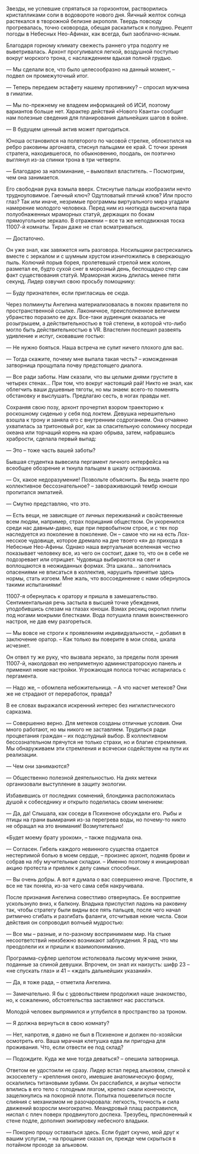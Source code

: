 Звезды, не успевшие спрятаться за горизонтом, растворились кристалликами соли в водовороте нового дня. Яичный желток солнца растекался в творожной белизне акрополя. Твердь повсюду прогревалась, точно сковорода, обещая раскалиться к полудню. Рецепт погоды в Небесных Нео-Афинах, как всегда, был заоблачно-ясным. 

Благодаря горному климату свежесть раннего утра подолгу не выветривалась. Архонт прогуливался легкой, воздушной поступью вокруг морского трона, с наслаждением вдыхая полной грудью.

— Мы сделали все, что было целесообразно на данный момент, – подвел он промежуточный итог.

— Теперь передаем эстафету нашему противнику? – спросил мужчина в гиматии.

— Мы по-прежнему не владеем информацией об ИСИ, поэтому вариантов больше нет. Характер действий «Нового Кванта» сообщит нам полезные сведения для планирования дальнейших шагов в войне.

— В будущем ценный актив может пригодиться.

Юноша остановился на полвторого по часовой стрелке, облокотился на ребро раковины аргонавта, стиснул пальцами ее край. С точки зрения стратега, находившегося, по обыкновению, поодаль, он поэтично выглянул из-за спинки трона в три четверти.  

— Благодарю за напоминание, – вымолвил властитель. – Посмотрим, чем она занимается.

Его свободная рука взмыла вверх. Стиснутые пальцы изобразили нечто трудноуловимое. Гаечный ключ? Одутловатый птичий клюв? Или просто глаз? Так или иначе, незримые программы виртуального мира угадали намерение молодого человека. Перед ним из ниоткуда выскочила пара полуобнаженных мраморных статуй, держащих по бокам прямоугольное зеркало. В отражении – все та же неподвижная тоска 11007-й комнаты. Тиран даже не стал всматриваться. 

— Достаточно.

Он уже знал, как завяжется нить разговора. Носильщики растрескались вместе с зеркалом и с шумным хрустом изничтожились в сверкающую пыль. Колючий порыв борея, пролетевший стрелой меж колонн, разметал ее, будто сухой снег в морозный день, беспощадно стер сам факт существования статуй. Мраморная жизнь длилась менее пяти секунд. Лидер озвучил свою просьбу помощнику:

— Буду признателен, если пригласишь ее сюда. 

Через полминуты Ангелина материализовалась в покоях правителя по пространственной ссылке. Лаконичное, преисполненное величием убранство поразило ее дух. Все-таки аудиенция оказалась не розыгрышем, а действительностью в той степени, в которой что-либо могло быть действительностью в VR. Властелин поспешил развеять удивление и испуг, сковавшие гостью:

— Не нужно бояться. Наша встреча не сулит ничего плохого для вас.

— Тогда скажите, почему мне выпала такая честь? – изможденная затворница прощупала почву предстоящего диалога.

— Все ради заботы. Нам сказали, что вы целыми днями грустите в четырех стенах... При том, что вокруг настоящий рай! Никто не знал, как облегчить ваши душевные тяготы, но мы знаем: всего-то поменять обстановку и выслушать. Предлагаю сесть, в ногах правды нет.

Сохраняя свою позу, архонт прочертил взором траекторию к роскошному сиденью у себя под локтем. Девушка нерешительно взошла к трону и заняла его с внутренним содроганием. Она отчаянно ухватилась за тритоновый рог, как за спасительную соломинку посреди океана или торчащий корень на краю обрыва, затем, набравшись храбрости, сделала первый выпад:

— Это – тоже часть вашей заботы?

Бывшая студентка вывесила пергамент личного интерфейса на всеобщее обозрение и ткнула пальцем в шкалу остракизма.

— Ох, какое недоразумение! Позвольте объяснить. Вы ведь знаете про коллективное бессознательное? – завораживающий тембр юноши пропитался эмпатией.

— Смутно представляю, что это.

— Есть вещи, не зависящие от личных переживаний и свойственные всем людям, например, страх порицания обществом. Он укоренился среди нас давным-давно, еще при первобытном строе, и с тех пор наследуется из поколение в поколение. Он – самое что ни на есть Лох-несское чудовище, которое дремало на дне твоего «я» до прихода в Небесные Нео-Афины. Однако наша виртуальная вселенная честно показывает человеку все, из чего он состоит, даже то, что он в себе не подозревает или отрицает. Чудовища выбираются на свет и воплощаются в неожиданных формах. Эта шкала... заполнилась опасениями не вписаться в коллектив, нарушить принятые здесь нормы, стать изгоем. Мне жаль, что воссоединение с нами обернулось такими испытаниями!

11007-я обернулась к оратору и пришла в замешательство. Сентиментальная речь застыла в высшей точке убеждения, уподобившись слезам на глазах юноши. Взмах ресниц окропил плиты под ногами мокрыми блестками. Вода потушила пламя воинственного настроя, не дав ему разгореться.

— Мы вовсе не строги к проявлениям индивидуальности, – добавил в заключение оратор. – Как только вы поверите в мои слова, шкала исчезнет.

Он отвел ту же руку, что вызвала зеркало, за пределы поля зрения 11007-й, наколдовал ею неприметную администраторскую панель и применил некие настройки. Угрожающая полоса тотчас испарилась с пергамента.

— Надо же, – обомлела небожительница. – А что насчет метеков? Они же не страдают от переработок, правда?

В ее словах выражался искренний интерес без нигилистического сарказма. 

— Совершенно верно. Для метеков созданы отличные условия. Они много работают, но мы никого не заставляем. Трудиться ради процветания граждан – их подспудный выбор. В коллективном бессознательном прячутся не только страхи, но и благие стремления. Мы обнаруживаем эти стремления и всячески содействуем на пути их реализации.

— Чем они занимаются?

— Общественно полезной деятельностью. На днях метеки организовали выступление в защиту экологии.

Избавившись от последних сомнений, блондинка расположилась душой к собеседнику и открыто поделилась своим мнением:

— Да, да! Слышала, как соседи в Психеноне обсуждали его. Рыбы и птицы на грани вымирания из-за перегрева воды, но почему-то никто не обращал на это внимания! Возмутительно!

«Будет моему брату уроком», – также подумала она.

— Согласен. Гибель каждого невинного существа отдается нестерпимой болью в моем сердце, – произнес архонт, подняв брови и собрав на лбу мучительные складки. – Именно поэтому я инициировал акцию протеста и привлек к делу самых способных.

— Вы очень добры. А вот я думала о вас совершенно иначе. Простите, я все не так поняла, из-за чего сама себя накручивала.

После признания Ангелина совестливо отвернулась. Ее восприятие ускользнуло вниз, к балкону. Владыка приспустил ладонь на раковину так, чтобы стратегу были видны все пять пальцев, после чего начал ритмично сгибать и разгибать фаланги, отсчитывая некие числа. Свои действия он сопроводил волчьей мудростью:

— Все мы – разные, и по-разному воспринимаем мир. На стыке несоответствий неизбежно возникают заблуждения. Я рад, что мы преодолели их и пришли к взаимопониманию.

Программа-суфлер шепотом истолковала лысому мужчине знаки, поданные за спиной девушки. Впрочем, он знал их наизусть: шифр 23 – «не спускать глаз» и 41 – «ждать дальнейших указаний».

— Да, я тоже рада, – отметила Ангелина.

— Замечательно. Я бы с удовольствием продолжил наше знакомство, но, к сожалению, обстоятельства заставляют нас расстаться.

Молодой человек выпрямился и углубился в пространство за троном.

— Я должна вернуться в свою комнату?

— Нет, напротив, я давно не был в Психеноне и должен по-хозяйски осмотреть его. Ваша мрачная клетушка едва ли пригодна для проживания. Что, если отвести ее под склад?

— Подождите. Куда же мне тогда деваться? – опешила затворница.

Ответом ее удостоили не сразу. Лидер встал перед альковом, спиной к экзоскелету – крепления оного, имевшие анатомическую форму, оскалились титановыми зубами. Он расслабился, и акульи челюсти впились в его тело с голодным лязгом, крепко сжали конечности, защелкнулись на покорной плоти. Попытка пошевелиться после слияния с механизмом не разочаровала: легкость, точность и сила движений возросли многократно. Меандровый плащ расправился, ниспал с плеч поверх продвинутого доспеха. Трезубец, прислоненный к стене подле, дополнил экипировку небесного владыки.

— Покорно прошу оставаться здесь. Если будет скучно, мой друг к вашим услугам, – на прощание сказал он, прежде чем скрыться в потайном проходе за альковом.

